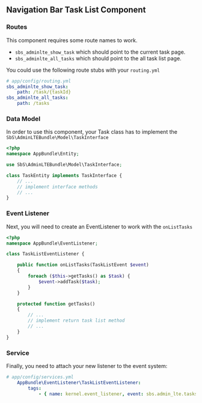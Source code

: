 ## Navigation Bar Task List Component

### Routes
This component requires some route names to work.

* `sbs_adminlte_show_task` which should point to the current task page.
* `sbs_adminlte_all_tasks` which should point to the all task list page.

You could use the following route stubs with your `routing.yml`

```yaml
# app/config/routing.yml
sbs_adminlte_show_task:
    path: /task/{taskId}
sbs_adminlte_all_tasks:
    path: /tasks
```

### Data Model
In order to use this component, your Task class has to implement the `SbS\AdminLTEBundle\Model\TaskInterface`

```php
<?php
namespace AppBundle\Entity;

use SbS\AdminLTEBundle\Model\TaskInterface;

class TaskEntity implements TaskInterface {
    // ...
    // implement interface methods
    // ...
}
```

### Event Listener
Next, you will need to create an EventListener to work with the `onListTasks`

```php
<?php
namespace AppBundle\EventListener;

class TaskListEventListener {

    public function onListTasks(TaskListEvent $event)
    {
        foreach ($this->getTasks() as $task) {
            $event->addTask($task);
        }
    }

    protected function getTasks()
    {
        // ...
        // implement return task list method
        // ...
    }
}
```

### Service
Finally, you need to attach your new listener to the event system:

```yaml
# app/config/services.yml
    AppBundle\EventListener\TaskListEventListener:
        tags:
            - { name: kernel.event_listener, event: sbs.admin_lte.tasks, method: onListTasks }
```
